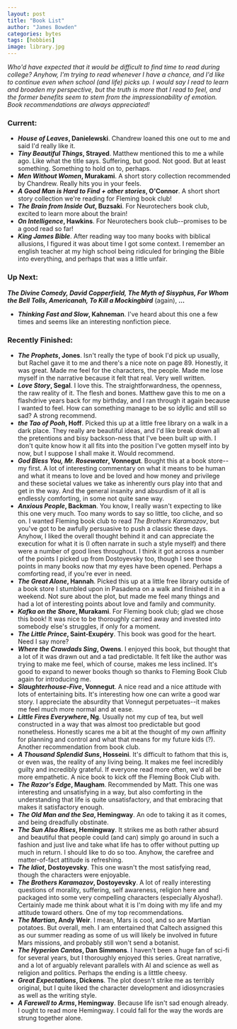 ```yaml
---
layout: post
title: "Book List"
author: "James Bowden"
categories: bytes
tags: [hobbies]
image: library.jpg
---
```


*Who'd have expected that it would be difficult to find time to read during college? Anyhow, I'm trying to read whenever I have a chance, and I'd like to continue even when school (and life) picks up. I would say I read to learn and broaden my perspective, but the truth is more that I read to feel, and the former benefits seem to stem from the impressionability of emotion. Book recommendations are always appreciated!*

### Current:
* ***House of Leaves*, Danielewski**. Chandrew loaned this one out to me and said I'd really like it.
* ***Tiny Beautiful Things*, Strayed**. Matthew mentioned this to me a while ago. Like what the title says. Suffering, but good. Not good. But at least something. Something to hold on to, perhaps. 
* ***Men Without Women*, Murakami**. A short story collection recommended by Chandrew. Really hits you in your feels. 
* ***A Good Man is Hard to Find + other stories*, O'Connor**. A short short story collection we're reading for Fleming book club!
* ***The Brain from Inside Out*, Buzsaki**. For Neurotechers book club, excited to learn more about the brain!
* ***On Intelligence*, Hawkins**. For Neurotechers book club--promises to be a good read so far!
* ***King James Bible***. After reading way too many books with biblical allusions, I figured it was about time I got some context. I remember an english teacher at my high school being ridiculed for bringing the Bible into everything, and perhaps that was a little unfair.

### Up Next:
***The Divine Comedy, David Copperfield, The Myth of Sisyphus, For Whom the Bell Tolls, Americanah, To Kill a Mockingbird*** (again), ***...***
* ***Thinking Fast and Slow*, Kahneman**. I've heard about this one a few times and seems like an interesting nonfiction piece. 

### Recently Finished:

* ***The Prophets*, Jones**. Isn't really the type of book I'd pick up usually, but Rachel gave it to me and there's a nice note on page 89. Honestly, it was great. Made me feel for the characters, the people. Made me lose myself in the narrative because it felt that real. Very well written. 
* ***Love Story*, Segal**. I love this. The straightforwardness, the openness, the raw reality of it. The flesh and bones. Matthew gave this to me on a flashdrive years back for my birthday, and I ran through it again because I wanted to feel. How can something manage to be so idyllic and still so sad? A strong recommend.
* ***the Tao of Pooh*, Hoff**. Picked this up at a little free library on a walk in a dark place. They really are beautiful ideas, and I'd like break down all the pretentions and bisy backson-ness that I've been built up with. I don't quite know how it all fits into the position I've gotten myself into by now, but I suppose I shall make it. Would recommend.
* ***God Bless You, Mr. Rosewater*, Vonnegut**. Bought this at a book store--my first. A lot of interesting commentary on what it means to be human and what it means to love and be loved and how money and privilege and these societal values we take as inherently ours play into that and get in the way. And the general insanity and absurdism of it all is endlessly comforting, in some not quite sane way. 
* ***Anxious People*, Backman**. You know, I really wasn't expecting to like this one very much. Too many words to say so little, too cliche, and so on. I wanted Fleming book club to read *The Brothers Karamazov*, but you've got to be awfully persuasive to push a classic these days. Anyhow, I liked the overall thought behind it and can appreciate the execution for what it is (I often narrate in such a style myself) and there were a number of good lines throughout. I think it got across a number of the points I picked up from Dostoyevsky too, though I see those points in many books now that my eyes have been opened. Perhaps a comforting read, if you're ever in need.
* ***The Great Alone*, Hannah**. Picked this up at a little free library outside of a book store I stumbled upon in Pasadena on a walk and finished it in a weekend. Not sure about the plot, but made me feel many things and had a lot of interesting points about love and family and community.
* ***Kafka on the Shore*, Murakami**. For Fleming book club; glad we chose this book! It was nice to be thoroughly carried away and invested into somebody else's struggles, if only for a moment.
* ***The Little Prince*, Saint-Exupéry**. This book was good for the heart. Need I say more?
* ***Where the Crawdads Sing*, Owens**. I enjoyed this book, but thought that a lot of it was drawn out and a tad predictable. It felt like the author was trying to make me feel, which of course, makes me less inclined. It's good to expand to newer books though so thanks to Fleming Book Club again for introducing me.
* ***Slaughterhouse-Five*, Vonnegut**. A nice read and a nice attitude with lots of entertaining bits. It's interesting how one can write a good war story. I appreciate the absurdity that Vonnegut perpetuates--it makes me feel much more normal and at ease. 
* ***Little Fires Everywhere*, Ng**. Usually not my cup of tea, but well constructed in a way that was almost too predictable but good nonetheless. Honestly scares me a bit at the thought of my own affinity for planning and control and what that means for my future kids (?). Another recommendation from book club. 
* ***A Thousand Splendid Suns*, Hosseini**. It's difficult to fathom that this is, or even was, the reality of any living being. It makes me feel incredibly guilty and incredibly grateful. If everyone read more often, we'd all be more empathetic. A nice book to kick off the Fleming Book Club with.
* ***The Razor's Edge*, Maugham**. Recommended by Matt. This one was interesting and unsatisfying in a way, but also comforting in the understanding that life is quite unsatisfactory, and that embracing that makes it satisfactory enough. 
* ***The Old Man and the Sea*, Hemingway**. An ode to taking it as it comes, and being dreadfully obstinate.
* ***The Sun Also Rises*, Hemingway**. It strikes me as both rather absurd and beautiful that people could (and can) simply go around in such a fashion and just live and take what life has to offer without putting up much in return. I should like to do so too. Anyhow, the carefree and matter-of-fact attitude is refreshing.
* ***The Idiot*, Dostoyevsky**. This one wasn't the most satisfying read, though the characters were enjoyable. 
* ***The Brothers Karamazov*, Dostoyevsky**. A lot of really interesting questions of morality, suffering, self awareness, religion here and packaged into some very compelling characters (especially Alyosha!). Certainly made me think about what it is I'm doing with my life and my attitude toward others. One of my top recommendations.
* ***The Martian*, Andy Weir**. I mean, Mars is cool, and so are Martian potatoes. But overall, meh. I am entertained that Caltech assigned this as our summer reading as some of us will likely be involved in future Mars missions, and probably still won't send a botanist.
* ***The Hyperion Cantos*, Dan Simmons**. I haven't been a huge fan of sci-fi for several years, but I thoroughly enjoyed this series. Great narrative, and a lot of arguably relevant parallels with AI and science as well as religion and politics. Perhaps the ending is a litttle cheesy.
* ***Great Expectations*, Dickens**. The plot doesn't strike me as terribly original, but I quite liked the character development and idiosyncrasies as well as the writing style. 
* ***A Farewell to Arms*, Hemingway**. Because life isn't sad enough already. I ought to read more Hemingway. I could fall for the way the words are strung together alone.
